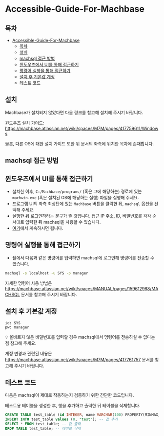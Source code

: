 # Accessible-Guide-For-Machbase

## 목차

- [Accessible-Guide-For-Machbase](#accessible-guide-for-machbase)
  - [목차](#목차)
  - [설치](#설치)
  - [machsql 접근 방법](#machsql-접근-방법)
  - [윈도우즈에서 UI를 통해 접근하기](#윈도우즈에서-ui를-통해-접근하기)
  - [명령어 실행을 통해 접근하기](#명령어-실행을-통해-접근하기)
  - [설치 후 기본값 계정](#설치-후-기본값-계정)
  - [테스트 코드](#테스트-코드)

## 설치

Machbase가 설치되지 않았다면 다음 링크를 참고해 설치해 주시기 바랍니다.

윈도우즈 설치 가이드: <https://machbase.atlassian.net/wiki/spaces/M7M/pages/417759611/Windows>

물론, 다른 OS에 대한 설치 가이드 또한 위 문서의 좌측에 위치한 목차에 존재합니다.

## machsql 접근 방법

## 윈도우즈에서 UI를 통해 접근하기

- 설치한 이후, `C:/Machbase/programs/` (혹은 그에 해당하는) 경로에 있는 `machwin.exe` (혹은 설치된 OS에 해당하는 실행) 파일을 실행해 주세요.
- 프로그램 UI의 좌측 최상단에 있는 `Machbase` 버튼을 클릭한 뒤, `machsql` 옵션을 선택해 주세요.
- 실행한 뒤 로그인하라는 문구가 뜰 것입니다. 접근 IP 주소, ID, 비밀번호를 각각 순서대로 입력한 뒤 machsql을 사용할 수 있습니다.
- [여기](#설치-후-기본값-계정)에서 계속하시면 됩니다.

## 명령어 실행을 통해 접근하기

- 쉘에서 다음과 같은 명령어를 입력하면 machsql에 로그인해 명령어를 전송할 수 있습니다.

```sh
machsql -s localhost -u SYS -p manager
```

자세한 명령어 사용 방법은 <https://machbase.atlassian.net/wiki/spaces/MANUAL/pages/159612968/MACHSQL> 문서를 참고해 주시기 바랍니다.

## 설치 후 기본값 계정

```text
id: SYS
pw: manager
```

💡 올바르지 않은 비밀번호를 입력할 경우 machsql에서 명령어를 전송하실 수 없다는 점 참고해 주세요.

계정 변경과 관련된 내용은 <https://machbase.atlassian.net/wiki/spaces/M7M/pages/417761757> 문서를 참고해 주시기 바랍니다.

## 테스트 코드

다음은 machsql이 제대로 작동하는지 검증하기 위한 간단한 코드입니다.

테스트용 테이블을 생성한 후, 행을 추가하고 출력한 뒤 테이블을 삭제합니다.

```sql
CREATE TABLE test_table (id INTEGER, name VARCHAR(100) PROPERTY(MINMAX_CACHE_SIZE = 0)); -- 테스트할 테이블 생성
INSERT INTO test_table values (0, "test"); -- 값 추가
SELECT * FROM test_table; -- 값 출력
DROP TABLE test_table; -- 테이블 삭제
```
